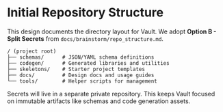# Initial Repository Structure

This design documents the directory layout for Vault. We adopt **Option B - Split Secrets** from `docs/brainstorm/repo_structure.md`.

```
/ (project root)
├── schemas/      # JSON/YAML schema definitions
├── codegen/      # Generated libraries and utilities
├── skeletons/    # Starter project templates
├── docs/         # Design docs and usage guides
└── tools/        # Helper scripts for management
```

Secrets will live in a separate private repository. This keeps Vault focused on immutable artifacts like schemas and code generation assets.
